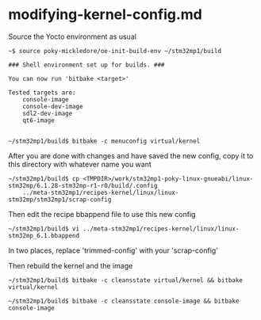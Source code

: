 # modifying-kernel-config.md

Source the Yocto environment as usual

    ~$ source poky-mickledore/oe-init-build-env ~/stm32mp1/build

    ### Shell environment set up for builds. ###

    You can now run 'bitbake <target>'

    Tested targets are:
        console-image
        console-dev-image
        sdl2-dev-image
        qt6-image


    ~/stm32mp1/build$ bitbake -c menuconfig virtual/kernel

After you are done with changes and have saved the new config, copy it to this directory with whatever name you want

    ~/stm32mp1/build$ cp <TMPDIR>/work/stm32mp1-poky-linux-gnueabi/linux-stm32mp/6.1.28-stm32mp-r1-r0/build/.config
        ../meta-stm32mp1/recipes-kernel/linux/linux-stm32mp/stm32mp1/scrap-config


Then edit the recipe bbappend file to use this new config

    ~/stm32mp1/build$ vi ../meta-stm32mp1/recipes-kernel/linux/linux-stm32mp_6.1.bbappend

In two places, replace 'trimmed-config' with your 'scrap-config'

Then rebuild the kernel and the image

    ~/stm32mp1/build$ bitbake -c cleansstate virtual/kernel && bitbake virtual/kernel

    ~/stm32mp1/build$ bitbake -c cleansstate console-image && bitbake console-image

